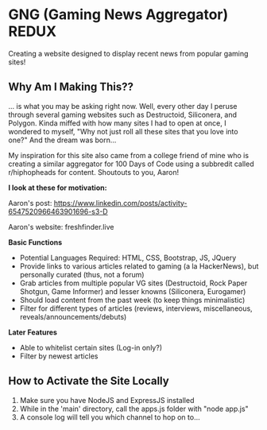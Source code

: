 # GNG (Gaming News Aggregator) REDUX
Creating a website designed to display recent news from popular gaming sites!

## Why Am I Making This??
... is what you may be asking right now. Well, every other day I peruse through several gaming websites such as Destructoid, Siliconera, and Polygon. Kinda miffed with how many sites I had to open at once, I wondered to myself, "Why not just roll all these sites that you love into one?" And the dream was born...

My inspiration for this site also came from a college friend of mine who is creating a similar aggregator for 100 Days of Code using a subbredit called r/hiphopheads for content. Shoutouts to you, Aaron!

**I look at these for motivation:**

Aaron's post: https://www.linkedin.com/posts/activity-6547520966463901696-s3-D

Aaron's website: freshfinder.live

**Basic Functions**
* Potential Languages Required: HTML, CSS, Bootstrap, JS, JQuery
* Provide links to various articles related to gaming (a la HackerNews), but personally curated (thus, not a forum)
* Grab articles from multiple popular VG sites (Destructoid, Rock Paper Shotgun, Game Informer) and lesser knowns (Siliconera, Eurogamer)
* Should load content from the past week (to keep things minimalistic)
* Filter for different types of articles (reviews, interviews, miscellaneous, reveals/announcements/debuts)

**Later Features**
* Able to whitelist certain sites (Log-in only?)
* Filter by newest articles

## How to Activate the Site Locally
1. Make sure you have NodeJS and ExpressJS installed
2. While in the 'main' directory, call the apps.js folder with "node app.js"
3. A console log will tell you which channel to hop on to...
